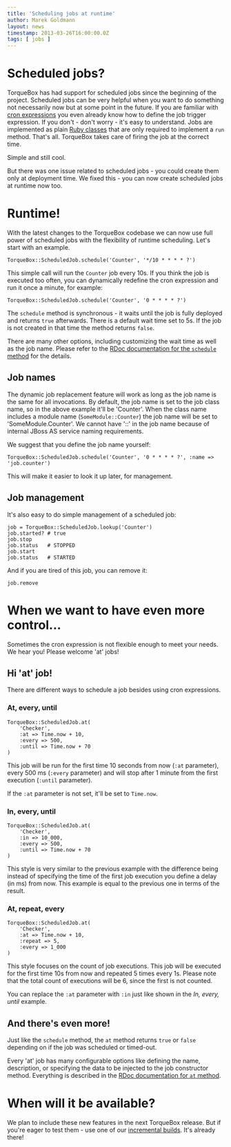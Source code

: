 ```yaml
---
title: 'Scheduling jobs at runtime'
author: Marek Goldmann
layout: news
timestamp: 2013-03-26T16:00:00.0Z
tags: [ jobs ]
---
```


# Scheduled jobs?

TorqueBox has had support for scheduled jobs since the beginning of the project.
Scheduled jobs can be very helpful when you want to do something not
necessarily now but at some point in the future. If you are familiar with [cron
expressions](/documentation/2.3.0/scheduled-jobs.html#jobs-format) you even already
know how to define the job trigger expression. If you don't - don't worry - it's easy
to understand. Jobs are implemented as plain [Ruby
classes](/documentation/2.3.0/scheduled-jobs.html#ruby-job-classes) that are only
required to implement a `run` method. That's all.
TorqueBox takes care of firing the job at the correct time.

Simple and still cool.

But there was one issue related to scheduled jobs - you could create them only
at deployment time. We fixed this - you can now create scheduled jobs at
runtime now too.

# Runtime!

With the latest changes to the TorqueBox codebase we can now use full power of
scheduled jobs with the flexibility of runtime scheduling. Let's start with an
example.

    TorqueBox::ScheduledJob.schedule('Counter', '*/10 * * * * ?')

This simple call will run the `Counter` job every 10s. If
you think the job is executed too often, you can dynamically redefine the cron 
expression and run it once a minute, for example:

    TorqueBox::ScheduledJob.schedule('Counter', '0 * * * * ?')

The `schedule` method is synchronous - it waits until the job is fully deployed
and returns `true` afterwards. There is a default wait time set to 5s. If the job
is not created in that time the method returns `false`.

There are many other options, including customizing the wait time as well as the job
name. Please refer to the [RDoc documentation for the `schedule`
method](/builds/yardocs/TorqueBox/ScheduledJob.html#schedule-class_method) for the details.

## Job names

The dynamic job replacement feature will work as long as the job name
is the same for all invocations. By default, the job name is set to
the job class name, so in the above example it'll be 'Counter'. When
the class name includes a module name (`SomeModule::Counter`)
the job name will be set to 'SomeModule.Counter'. We cannot have '::'
in the job name because of internal JBoss AS service naming
requirements.

We suggest that you define the job name yourself:

    TorqueBox::ScheduledJob.schedule('Counter', '0 * * * * ?', :name => 'job.counter')

This will make it easier to look it up later, for management.

## Job management

It's also easy to do simple management of a scheduled job:

    job = TorqueBox::ScheduledJob.lookup('Counter')
    job.started? # true
    job.stop
    job.status   # STOPPED
    job.start
    job.status   # STARTED

And if you are tired of this job, you can remove it:

    job.remove

# When we want to have even more control...

Sometimes the cron expression is not flexible enough to meet your needs. We
hear you! Please welcome 'at' jobs!

## Hi 'at' job!

There are different ways to schedule a job besides using cron expressions.

### At, every, until

    TorqueBox::ScheduledJob.at(
        'Checker',
        :at => Time.now + 10,
        :every => 500,
        :until => Time.now + 70
    )
 
This job will be run for the first time 10 seconds from now (`:at` parameter),
every 500 ms (`:every` parameter) and will stop after 1 minute from the first
execution (`:until` parameter).

If the `:at` parameter is not set, it'll be set to `Time.now`.

### In, every, until

    TorqueBox::ScheduledJob.at(
        'Checker',
        :in => 10_000,
        :every => 500,
        :until => Time.now + 70
    )

This style is very similar to the previous example with the difference being
instead of specifying the time of the first job execution you define a delay
(in ms) from now. This example is equal to the previous one in terms of the result.

### At, repeat, every

    TorqueBox::ScheduledJob.at(
        'Checker',
        :at => Time.now + 10,
        :repeat => 5,
        :every => 1_000
    )

This style focuses on the count of job executions. This job will be executed
for the first time 10s from now and repeated 5 times every 1s. Please note that the
total count of executions will be 6, since the first is not counted.

You can replace the `:at` parameter with `:in` just like shown in the *In,
every, until* example.

## And there's even more!

Just like the `schedule` method, the `at` method returns `true` or `false`
depending on if the job was scheduled or timed-out. 

Every 'at' job has many configurable options like defining the name,
description, or specifying the data to be injected to the job constructor
method. Everything is described in the [RDoc documentation for `at`
method](/builds/yardocs/TorqueBox/ScheduledJob.html#at-class_method).

# When will it be available?

We plan to include these new features in the next TorqueBox release. But if
you're eager to test them - use one of our [incremental builds](/builds/). It's
already there!

